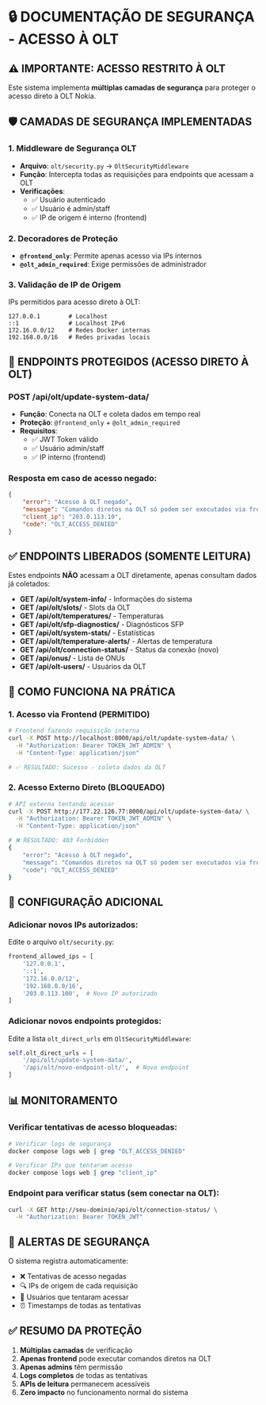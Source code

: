 # 🔒 DOCUMENTAÇÃO DE SEGURANÇA - ACESSO À OLT

## ⚠️ IMPORTANTE: ACESSO RESTRITO À OLT

Este sistema implementa **múltiplas camadas de segurança** para proteger o acesso direto à OLT Nokia.

## 🛡️ CAMADAS DE SEGURANÇA IMPLEMENTADAS

### 1. **Middleware de Segurança OLT**
- **Arquivo**: `olt/security.py` → `OltSecurityMiddleware`
- **Função**: Intercepta todas as requisições para endpoints que acessam a OLT
- **Verificações**:
  - ✅ Usuário autenticado
  - ✅ Usuário é admin/staff
  - ✅ IP de origem é interno (frontend)

### 2. **Decoradores de Proteção**
- **`@frontend_only`**: Permite apenas acesso via IPs internos
- **`@olt_admin_required`**: Exige permissões de administrador

### 3. **Validação de IP de Origem**
IPs permitidos para acesso direto à OLT:
```
127.0.0.1        # Localhost
::1              # Localhost IPv6  
172.16.0.0/12    # Redes Docker internas
192.168.0.0/16   # Redes privadas locais
```

## 🚫 ENDPOINTS PROTEGIDOS (ACESSO DIRETO À OLT)

### **POST /api/olt/update-system-data/**
- **Função**: Conecta na OLT e coleta dados em tempo real
- **Proteção**: `@frontend_only` + `@olt_admin_required`
- **Requisitos**:
  - ✅ JWT Token válido
  - ✅ Usuário admin/staff
  - ✅ IP interno (frontend)

### **Resposta em caso de acesso negado:**
```json
{
    "error": "Acesso à OLT negado",
    "message": "Comandos diretos na OLT só podem ser executados via frontend autorizado",
    "client_ip": "203.0.113.10",
    "code": "OLT_ACCESS_DENIED"
}
```

## ✅ ENDPOINTS LIBERADOS (SOMENTE LEITURA)

Estes endpoints **NÃO** acessam a OLT diretamente, apenas consultam dados já coletados:

- **GET /api/olt/system-info/** - Informações do sistema
- **GET /api/olt/slots/** - Slots da OLT
- **GET /api/olt/temperatures/** - Temperaturas
- **GET /api/olt/sfp-diagnostics/** - Diagnósticos SFP
- **GET /api/olt/system-stats/** - Estatísticas
- **GET /api/olt/temperature-alerts/** - Alertas de temperatura
- **GET /api/olt/connection-status/** - Status da conexão (novo)
- **GET /api/onus/** - Lista de ONUs
- **GET /api/olt-users/** - Usuários da OLT

## 🎯 COMO FUNCIONA NA PRÁTICA

### **1. Acesso via Frontend (PERMITIDO)**
```bash
# Frontend fazendo requisição interna
curl -X POST http://localhost:8000/api/olt/update-system-data/ \
  -H "Authorization: Bearer TOKEN_JWT_ADMIN" \
  -H "Content-Type: application/json"

# ✅ RESULTADO: Sucesso - coleta dados da OLT
```

### **2. Acesso Externo Direto (BLOQUEADO)**
```bash
# API externa tentando acessar
curl -X POST http://177.22.126.77:8000/api/olt/update-system-data/ \
  -H "Authorization: Bearer TOKEN_JWT_ADMIN" \
  -H "Content-Type: application/json"

# ❌ RESULTADO: 403 Forbidden
{
    "error": "Acesso à OLT negado",
    "message": "Comandos diretos na OLT só podem ser executados via frontend autorizado",
    "code": "OLT_ACCESS_DENIED"
}
```

## 🔧 CONFIGURAÇÃO ADICIONAL

### **Adicionar novos IPs autorizados:**
Edite o arquivo `olt/security.py`:
```python
frontend_allowed_ips = [
    '127.0.0.1',
    '::1',
    '172.16.0.0/12',
    '192.168.0.0/16',
    '203.0.113.100',  # Novo IP autorizado
]
```

### **Adicionar novos endpoints protegidos:**
Edite a lista `olt_direct_urls` em `OltSecurityMiddleware`:
```python
self.olt_direct_urls = [
    '/api/olt/update-system-data/',
    '/api/olt/novo-endpoint-olt/',  # Novo endpoint
]
```

## 📊 MONITORAMENTO

### **Verificar tentativas de acesso bloqueadas:**
```bash
# Verificar logs de segurança
docker compose logs web | grep "OLT_ACCESS_DENIED"

# Verificar IPs que tentaram acesso
docker compose logs web | grep "client_ip"
```

### **Endpoint para verificar status (sem conectar na OLT):**
```bash
curl -X GET http://seu-dominio/api/olt/connection-status/ \
  -H "Authorization: Bearer TOKEN_JWT"
```

## 🚨 ALERTAS DE SEGURANÇA

O sistema registra automaticamente:
- ❌ Tentativas de acesso negadas
- 🔍 IPs de origem de cada requisição
- 👤 Usuários que tentaram acessar
- ⏰ Timestamps de todas as tentativas

## ✅ RESUMO DA PROTEÇÃO

1. **Múltiplas camadas** de verificação
2. **Apenas frontend** pode executar comandos diretos na OLT
3. **Apenas admins** têm permissão
4. **Logs completos** de todas as tentativas
5. **APIs de leitura** permanecem acessíveis
6. **Zero impacto** no funcionamento normal do sistema